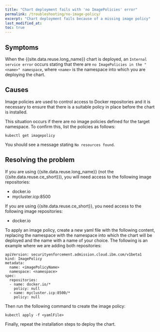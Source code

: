 ```yaml
---
title: "Chart deployment fails with 'no ImagePolicies' error"
permalink: /troubleshooting/no-image-policy/
excerpt: "Chart deployment fails because of a missing image policy"
last_modified_at:
toc: true
---
```


## Symptoms

When the {{site.data.reuse.long_name}} chart is deployed, an `Internal service error` occurs stating that there are `no ImagePolicies in the "<name>" namespace`, where `<name>` is the namespace into which you are deploying the chart.

## Causes

Image policies are used to control access to Docker repositories and it is necessary to ensure that there is a suitable policy in place before the chart is installed.

This situation occurs if there are no image policies defined for the target namespace. To confirm this, list the policies as follows:

```
kubectl get imagepolicy
```

You should see a message stating `No resources found`.

## Resolving the problem

If you are using {{site.data.reuse.long_name}} (not the {{site.data.reuse.ce_short}}), you will need access to the following image repositories:

* docker.io
* mycluster.icp:8500

If you are using {{site.data.reuse.ce_short}}, you need access to the following image repositories:

* docker.io

To apply an image policy, create a new yaml file with the following content, replacing the namespace with the namespace into which the chart will be deployed and the name with a name of your choice. The following is an example where we are adding both repositories:

```
apiVersion: securityenforcement.admission.cloud.ibm.com/v1beta1
kind: ImagePolicy
metadata:
  name: <imagePolicyName>
  namespace: <namespace>
spec:
  repositories:
  - name: docker.io/*
    policy: null
  - name: mycluster.icp:8500/*
    policy: null
```

Then run the following command to create the image policy:

```
kubectl apply -f <yamlFile>
```

Finally, repeat the installation steps to deploy the chart.
